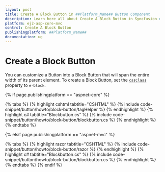 ```yaml
---
layout: post
title: Create A Block Button in ##Platform_Name## Button Component
description: Learn here all about Create A Block Button in Syncfusion ##Platform_Name## Button component of Syncfusion Essential JS 2 and more.
platform: ej2-asp-core-mvc
control: Create A Block Button
publishingplatform: ##Platform_Name##
documentation: ug
---
```



# Create a Block Button

You can customize a Button into a Block Button that will span the entire width of its parent element. To create a Block
Button, set the [`cssClass`](https://help.syncfusion.com/cr/aspnetcore-js2/Syncfusion.EJ2.Buttons.Button.html#Syncfusion_EJ2_Buttons_Button_CssClass)
property to `e-block`.

{% if page.publishingplatform == "aspnet-core" %}

{% tabs %}
{% highlight cshtml tabtitle="CSHTML" %}
{% include code-snippet/button/howto/block-button/tagHelper %}
{% endhighlight %}
{% highlight c# tabtitle="Blockbutton.cs" %}
{% include code-snippet/button/howto/block-button/blockbutton.cs %}
{% endhighlight %}
{% endtabs %}

{% elsif page.publishingplatform == "aspnet-mvc" %}

{% tabs %}
{% highlight razor tabtitle="CSHTML" %}
{% include code-snippet/button/howto/block-button/razor %}
{% endhighlight %}
{% highlight c# tabtitle="Blockbutton.cs" %}
{% include code-snippet/button/howto/block-button/blockbutton.cs %}
{% endhighlight %}
{% endtabs %}
{% endif %}

